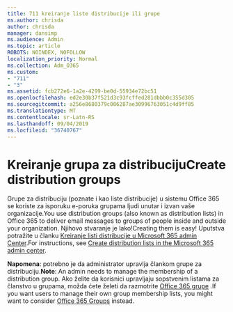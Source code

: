 ```yaml
---
title: 711 kreiranje liste distribucije ili grupe
ms.author: chrisda
author: chrisda
manager: dansimp
ms.audience: Admin
ms.topic: article
ROBOTS: NOINDEX, NOFOLLOW
localization_priority: Normal
ms.collection: Adm_O365
ms.custom:
- "711"
- "3"
ms.assetid: fcb272e6-1a2e-4299-be0d-55934e72bc51
ms.openlocfilehash: ed2e30b37f521d3c93fcffed281dbbb0c355d305
ms.sourcegitcommit: a256e8680379c006287ae30996763051c4d9ff85
ms.translationtype: MT
ms.contentlocale: sr-Latn-RS
ms.lasthandoff: 09/04/2019
ms.locfileid: "36740767"
---
```

# <a name="create-distribution-groups"></a><span data-ttu-id="1d224-102">Kreiranje grupa za distribuciju</span><span class="sxs-lookup"><span data-stu-id="1d224-102">Create distribution groups</span></span>

<span data-ttu-id="1d224-103">Grupe za distribuciju (poznate i kao liste distribucije) u sistemu Office 365 se koriste za isporuku e-poruka grupama ljudi unutar i izvan vaše organizacije.</span><span class="sxs-lookup"><span data-stu-id="1d224-103">You use distribution groups (also known as distribution lists) in Office 365 to deliver email messages to groups of people inside and outside your organization.</span></span> <span data-ttu-id="1d224-104">Njihovo stvaranje je lako!</span><span class="sxs-lookup"><span data-stu-id="1d224-104">Creating them is easy!</span></span> <span data-ttu-id="1d224-105">Uputstva potražite u članku [Kreiranje listi distribucije u Microsoft 365 admin Center](https://docs.microsoft.com/office365/admin/setup/create-distribution-lists).</span><span class="sxs-lookup"><span data-stu-id="1d224-105">For instructions, see [Create distribution lists in the Microsoft 365 admin center](https://docs.microsoft.com/office365/admin/setup/create-distribution-lists).</span></span>

<span data-ttu-id="1d224-106">**Napomena**: potrebno je da administrator upravlja člankom grupe za distribuciju.</span><span class="sxs-lookup"><span data-stu-id="1d224-106">**Note**: An admin needs to manage the membership of a distribution group.</span></span> <span data-ttu-id="1d224-107">Ako želite da korisnici upravljaju sopstvenim listama za članstvo u grupama, možda ćete želeti da razmotrite [Office 365 grupe](https://support.office.com/article/b565caa1-5c40-40ef-9915-60fdb2d97fa2) .</span><span class="sxs-lookup"><span data-stu-id="1d224-107">If you want users to manage their own group membership lists, you might want to consider [Office 365 Groups](https://support.office.com/article/b565caa1-5c40-40ef-9915-60fdb2d97fa2) instead.</span></span>
